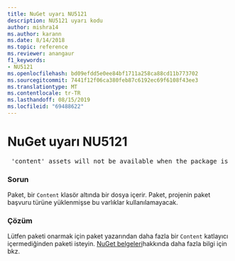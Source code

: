 ```yaml
---
title: NuGet uyarı NU5121
description: NU5121 uyarı kodu
author: mishra14
ms.author: karann
ms.date: 8/14/2018
ms.topic: reference
ms.reviewer: anangaur
f1_keywords:
- NU5121
ms.openlocfilehash: bd09efdd5e0ee84bf1711a258ca88cd11b773702
ms.sourcegitcommit: 7441f12f06ca380feb87c6192ec69f6108f43ee3
ms.translationtype: MT
ms.contentlocale: tr-TR
ms.lasthandoff: 08/15/2019
ms.locfileid: "69488622"
---
```

# <a name="nuget-warning-nu5121"></a>NuGet uyarı NU5121
<pre> 'content' assets will not be available when the package is installed after the migration.</pre>

### <a name="issue"></a>Sorun

Paket, bir `Content` klasör altında bir dosya içerir. Paket, projenin paket başvuru türüne yüklenmişse bu varlıklar kullanılamayacak.


### <a name="solution"></a>Çözüm

Lütfen paketi onarmak için paket yazarından daha fazla bir `Content` katlayıcı içermediğinden paketi isteyin. [NuGet belgeleri](https://docs.microsoft.com/en-us/nuget/consume-packages/migrate-packages-config-to-package-reference)hakkında daha fazla bilgi için bkz.

